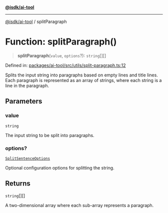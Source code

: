 [**@isdk/ai-tool**](../README.md)

***

[@isdk/ai-tool](../globals.md) / splitParagraph

# Function: splitParagraph()

> **splitParagraph**(`value`, `options`?): `string`[][]

Defined in: [packages/ai-tool/src/utils/split-paragraph.ts:12](https://github.com/isdk/ai-tool.js/blob/760349925bceb5de6b4188926a13bfb3f0ce4ced/src/utils/split-paragraph.ts#L12)

Splits the input string into paragraphs based on empty lines and title lines.
Each paragraph is represented as an array of strings, where each string is a line in the paragraph.

## Parameters

### value

`string`

The input string to be split into paragraphs.

### options?

[`SplitSentenceOptions`](../interfaces/SplitSentenceOptions.md)

Optional configuration options for splitting the string.

## Returns

`string`[][]

A two-dimensional array where each sub-array represents a paragraph.

